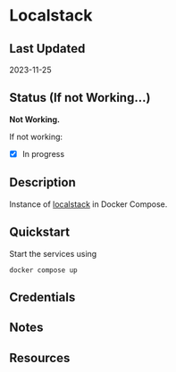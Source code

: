 # Localstack

## Last Updated

2023-11-25

## Status (If not Working...)

**Not Working.**

If not working:

- [x] In progress

## Description

Instance of [localstack](https://github.com/localstack/localstack) in Docker Compose.

## Quickstart

Start the services using

```shell
docker compose up
```

## Credentials

## Notes

## Resources
